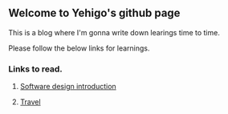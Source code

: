 ## Welcome to Yehigo's github page
This is a blog where I'm gonna write down learings time to time.  

Please follow the below links for learnings. 

###  Links to read.
1.   [Software design introduction](/software/design/introduction)


2. [Travel](/Travel/first)
